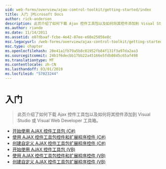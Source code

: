 ```yaml
---
uid: web-forms/overview/ajax-control-toolkit/getting-started/index
title: 入门 |Microsoft Docs
author: rick-anderson
description: 此页介绍了如何下载 Ajax 控件工具包以及如何将其控件添加到 Visual Studio 或 Visual Web Developer 工具箱。
ms.author: riande
ms.date: 11/14/2011
ms.assetid: e87dbaaf-fcbe-4e42-87ee-e60e25856e8c
msc.legacyurl: /web-forms/overview/ajax-control-toolkit/getting-started
msc.type: chapter
ms.openlocfilehash: 20e41a1fb79a5b8c81952fb84f131f3a97da2aa3
ms.sourcegitcommit: 24b1f6decbb17bb22a45166e5fdb0845c65af498
ms.translationtype: MT
ms.contentlocale: zh-CN
ms.lasthandoff: 03/01/2019
ms.locfileid: "57023244"
---
```

<a name="getting-started"></a>入门
====================
> 此页介绍了如何下载 Ajax 控件工具包以及如何将其控件添加到 Visual Studio 或 Visual Web Developer 工具箱。


- [开始使用 AJAX 控件工具包 (C#)](get-started-with-the-ajax-control-toolkit-cs.md)
- [使用 AJAX 控件工具包控件和扩展程序控件 (C#)](using-ajax-control-toolkit-controls-and-control-extenders-cs.md)
- [创建自定义 AJAX 控件工具包扩展程序控件 (C#)](creating-a-custom-ajax-control-toolkit-control-extender-cs.md)
- [开始使用 AJAX 控件工具包 (VB)](get-started-with-the-ajax-control-toolkit-vb.md)
- [使用 AJAX 控件工具包控件和扩展程序控件 (VB)](using-ajax-control-toolkit-controls-and-control-extenders-vb.md)
- [创建自定义 AJAX 控件工具包扩展程序控件 (VB)](creating-a-custom-ajax-control-toolkit-control-extender-vb.md)
